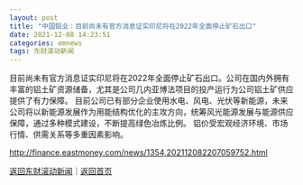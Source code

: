 ```yaml
---
layout: post
title: "中国铝业：目前尚未有官方消息证实印尼将在2022年全面停止矿石出口"
date: 2021-12-08 14:23:51
categories: emnews
tags: 东财滚动新闻
---
```


目前尚未有官方消息证实印尼将在2022年全面停止矿石出口。公司在国内外拥有丰富的铝土矿资源储备，尤其是公司几内亚博法项目的投产运行为公司铝土矿供应提供了有力保障。 目前公司已有部分企业使用水电、风电、光伏等新能源，未来公司将以新能源发展作为用能结构优化的主攻方向，统筹风光能源发展与能源供应保障，通过多种模式建设，不断提高绿色冶炼比例。 铝价受宏观经济环境、市场行情、供需关系等多重因素影响。

<http://finance.eastmoney.com/news/1354,202112082207059752.html>

[返回东财滚动新闻](//finews.withounder.com/emnews/)｜[返回首页](//finews.withounder.com/)